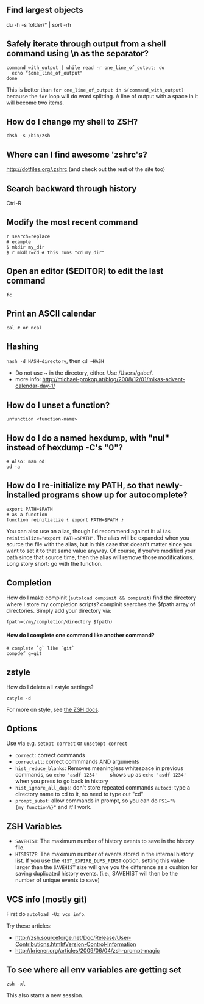## Find largest objects
du -h -s folder/* | sort -rh

## Safely iterate through output from a shell command using \n as the separator?

    command_with_output | while read -r one_line_of_output; do
      echo "$one_line_of_output"
    done

This is better than `for one_line_of_output in $(command_with_output)` because
the `for` loop will do word splitting. A line of output with a space in it will
become two items.

## How do I change my shell to ZSH?

    chsh -s /bin/zsh

## Where can I find awesome 'zshrc's?

<http://dotfiles.org/.zshrc> (and check out the rest of the site too)

## Search backward through history

Ctrl-R

## Modify the most recent command

    r search=replace
    # example
    $ mkdir my_dir
    $ r mkdir=cd # this runs "cd my_dir"

## Open an editor ($EDITOR) to edit the last command

    fc

## Print an ASCII calendar

    cal # or ncal

## Hashing

`hash -d HASH=directory`, then `cd ~HASH`

- Do not use ~ in the directory, either. Use /Users/gabe/.
- more info: http://michael-prokop.at/blog/2008/12/01/mikas-advent-calendar-day-1/

## How do I unset a function?

    unfunction <function-name>

## How do I do a named hexdump, with "nul" instead of hexdump -C's "0"?

    # Also: man od
    od -a

## How do I re-initialize my PATH, so that newly-installed programs show up for autocomplete?

    export PATH=$PATH
    # as a function
    function reinitialize { export PATH=$PATH }

You can also use an alias, though I'd recommend against it: `alias
reinitialize="export PATH=$PATH"`. The alias will be expanded when you source
the file with the alias, but in this case that doesn't matter since you want
to set it to that same value anyway.  Of course, if you've modified your
path since that source time, then the alias will remove those modifications.
Long story short: go with the function.

## Completion

How do I make compinit (`autoload compinit && compinit`) find the directory where I store my completion scripts?
compinit searches the $fpath array of directories. Simply add your directory via:

    fpath=(/my/completion/directory $fpath)

#### How do I complete one command like another command?

    # complete `g` like `git`
    compdef g=git

## zstyle

How do I delete all zstyle settings?

    zstyle -d

For more on style, see [the ZSH docs](http://zsh.sourceforge.net/Doc/Release/zsh_21.html#SEC182).

## Options

Use via e.g. `setopt correct` or `unsetopt correct`

* `correct`: correct commands
* `correctall`: correct commmands AND arguments
* `hist_reduce_blanks`: Removes meaningless whitespace in previous commands, so
  `echo 'asdf 1234'    ` shows up as `echo 'asdf 1234'` when you press <UP> to
  go back in history
* `hist_ignore_all_dups`: don't store repeated commands `autocd`: type a
  directory name to cd to it, no need to type out "cd"
* `prompt_subst`: allow commands in prompt, so you can do
  `PS1="%{my_function%}"` and it'll work.

## ZSH Variables

* `SAVEHIST`: The maximum number of history events to save in the history file.
* `HISTSIZE`: The maximum number of events stored in the internal history list.
  If you use the `HIST_EXPIRE_DUPS_FIRST` option, setting this value larger than
  the `SAVEHIST` size will give you the difference as a cushion for saving
  duplicated history events. (i.e., SAVEHIST will then be the number of unique
  events to save)

## VCS info (mostly git)

First do `autoload -Uz vcs_info`.

Try these articles:

* http://zsh.sourceforge.net/Doc/Release/User-Contributions.html#Version-Control-Information
* http://kriener.org/articles/2009/06/04/zsh-prompt-magic

## To see where all env variables are getting set

    zsh -xl

This also starts a new session.
